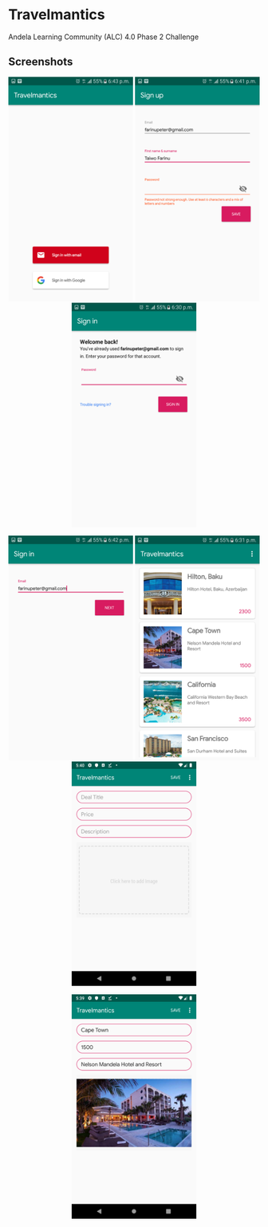 # Travelmantics
Andela Learning Community (ALC) 4.0 Phase 2 Challenge


## Screenshots
<p align="center"><a><img src="https://github.com/petprog/Travelmantics-ALC-4.0-Phase2/blob/master/Screenshots/image1.png?raw=true" width="250" height="450"></a> <a><img src="https://github.com/petprog/Travelmantics-ALC-4.0-Phase2/blob/master/Screenshots/image4.png?raw=true" width="250" height="450"></a> <a><img src="https://github.com/petprog/Travelmantics-ALC-4.0-Phase2/blob/master/Screenshots/image3.png?raw=true" width="250" height="450"></a></p>
<p align="center"><a><img src="https://github.com/petprog/Travelmantics-ALC-4.0-Phase2/blob/master/Screenshots/image2.png?raw=true" width="250" height="450"></a> <a><img src="https://github.com/petprog/Travelmantics-ALC-4.0-Phase2/blob/master/Screenshots/image5.png?raw=true" width="250" height="450"></a> <a><img src="https://github.com/petprog/Travelmantics-ALC-4.0-Phase2/blob/master/Screenshots/image7.png?raw=true" width="250" height="450"></a></p>
<p align="center"><a><img src="https://github.com/petprog/Travelmantics-ALC-4.0-Phase2/blob/master/Screenshots/image6.png?raw=true" width="250" height="450"></a></p>
